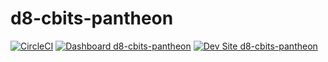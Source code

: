 # d8-cbits-pantheon

[![CircleCI](https://circleci.com/gh/andrewfandrew/d8-cbits-pantheon.svg?style=shield)](https://circleci.com/gh/andrewfandrew/d8-cbits-pantheon)
[![Dashboard d8-cbits-pantheon](https://img.shields.io/badge/dashboard-d8_cbits_pantheon-yellow.svg)](https://dashboard.pantheon.io/sites/bff32ede-4b59-4b56-bdfc-e8c689ee84a8#dev/code)
[![Dev Site d8-cbits-pantheon](https://img.shields.io/badge/site-d8_cbits_pantheon-blue.svg)](http://dev-d8-cbits-pantheon.pantheonsite.io/)